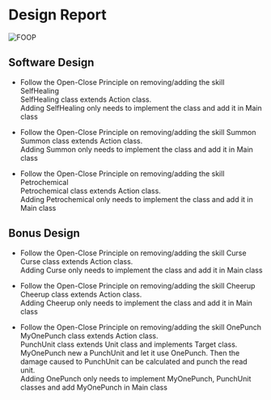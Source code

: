 # Design Report
![FOOP](FOOP.png)

## Software Design

- Follow the Open-Close Principle on removing/adding the skill SelfHealing  
  SelfHealing class extends Action class.  
  Adding SelfHealing only needs to implement the class and add it in Main class

  
- Follow the Open-Close Principle on removing/adding the skill Summon  
  Summon class extends Action class.  
  Adding Summon only needs to implement the class and add it in Main class
  

- Follow the Open-Close Principle on removing/adding the skill Petrochemical  
  Petrochemical class extends Action class.  
  Adding Petrochemical only needs to implement the class and add it in Main class


## Bonus Design

- Follow the Open-Close Principle on removing/adding the skill Curse  
  Curse class extends Action class.  
  Adding Curse only needs to implement the class and add it in Main class


- Follow the Open-Close Principle on removing/adding the skill Cheerup  
  Cheerup class extends Action class.  
  Adding Cheerup only needs to implement the class and add it in Main class
  

- Follow the Open-Close Principle on removing/adding the skill OnePunch  
  MyOnePunch class extends Action class.  
  PunchUnit class extends Unit class and implements Target class.  
  MyOnePunch new a PunchUnit and let it use OnePunch.
  Then the damage caused to PunchUnit can be calculated and punch the read unit.  
  Adding OnePunch only needs to implement MyOnePunch, PunchUnit classes and add MyOnePunch in Main class
  
  

